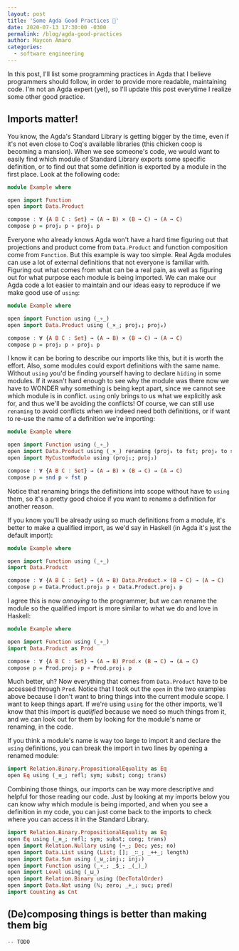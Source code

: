 ```yaml
---
layout: post
title: 'Some Agda Good Practices 🚧'
date: 2020-07-13 17:30:00 -0300
permalink: /blog/agda-good-practices
author: Maycon Amaro
categories:
  - software engineering
---
```


In this post, I'll list some programming practices in Agda that I believe programmers should follow, in order to provide more readable, maintaining code. I'm not an Agda expert (yet), so I'll update this post everytime I realize some other good practice.

## Imports matter!

You know, the Agda's Standard Library is getting bigger by the time, even if it's not even close to Coq's available libraries (this chicken coop is becoming a mansion). When we see someone's code, we would want to easily find which module of Standard Library exports some specific definition, or to find out that some definition is exported by a module in the first place. Look at the following code:

```haskell
module Example where

open import Function
open import Data.Product

compose : ∀ {A B C : Set} → (A → B) × (B → C) → (A → C)
compose p = proj₂ p ∘ proj₁ p
```

Everyone who already knows Agda won't have a hard time figuring out that projections and product come from `Data.Product` and function composition come from `Function`. But this example is way too simple. Real Agda modules can use a lot of external definitions that not everyone is familiar with. Figuring out what comes from what can be a real pain, as well as figuring out for what purpose each module is being imported. We can make our Agda code a lot easier to maintain and our ideas easy to reproduce if we make good use of `using`:

```haskell
module Example where

open import Function using (_∘_)
open import Data.Product using (_×_; proj₁; proj₂)

compose : ∀ {A B C : Set} → (A → B) × (B → C) → (A → C)
compose p = proj₂ p ∘ proj₁ p
```

I know it can be boring to describe our imports like this, but it is worth the effort. Also, some modules could export definitions with the same name. Without `using` you'd be finding yourself having to declare `hiding` in some modules. If it wasn't hard enough to see why the module  was there now we have to WONDER why something is being kept apart, since we cannot see which module is in conflict. `using` only brings to us what we explicitly ask for, and thus we'll be avoiding the conflicts! Of course, we can still use `renaming` to avoid conflicts when we indeed need both definitions, or if want to re-use the name of a definition we're importing:

```haskell
module Example where

open import Function using (_∘_)
open import Data.Product using (_×_) renaming (proj₁ to fst; proj₂ to snd)
open import MyCustomModule using (proj₁; proj₂)

compose : ∀ {A B C : Set} → (A → B) × (B → C) → (A → C)
compose p = snd p ∘ fst p
```

Notice that renaming brings the definitions into scope without have to `using` them, so it's a pretty good choice if you want to rename a definition for another reason.

If you know you'll be already using so much definitions from a module, it's better to make a qualified import, as we'd say in Haskell (in Agda it's just the default import):

```haskell
module Example where

open import Function using (_∘_)
import Data.Product

compose : ∀ {A B C : Set} → (A → B) Data.Product.× (B → C) → (A → C)
compose p = Data.Product.proj₂ p ∘ Data.Product.proj₁ p
```

I agree this is now *annoying* to the programmer, but we can rename the module so the qualified import is more similar to what we do and love in Haskell:

```haskell
module Example where

open import Function using (_∘_)
import Data.Product as Prod

compose : ∀ {A B C : Set} → (A → B) Prod.× (B → C) → (A → C)
compose p = Prod.proj₂ p ∘ Prod.proj₁ p
```

Much better, uh? Now everything that comes from `Data.Product` have to be accessed through `Prod`. Notice that I took out the `open` in the two examples above because I don't want to bring things into the current module scope. I want to keep things apart. If we're using `using` for the other imports, we'll know that this import is *qualified* because we need so much things from it, and we can look out for them by looking for the module's name or renaming, in the code.

If you think a module's name is way too large to import it and declare the `using` definitions, you can break the import in two lines by opening a renamed module:

```haskell
import Relation.Binary.PropositionalEquality as Eq
open Eq using (_≡_; refl; sym; subst; cong; trans)
```

Combining those things, our imports can be way more descriptive and helpful for those reading our code. Just by looking at my imports below you can know why which module is being imported, and when you see a definition in my code, you can just come back to the imports to check where you can access it in the Standard Library.

```haskell
import Relation.Binary.PropositionalEquality as Eq
open Eq using (_≡_; refl; sym; subst; cong; trans)
open import Relation.Nullary using (¬_; Dec; yes; no)
open import Data.List using (List; []; _∷_; _++_; length)
open import Data.Sum using (_⊎_;inj₁; inj₂)
open import Function using (_∘_; _$_; _⟨_⟩_)
open import Level using (_⊔_)
open import Relation.Binary using (DecTotalOrder)
open import Data.Nat using (ℕ; zero; _+_; suc; pred)
import Counting as Cnt
```

## (De)composing things is better than making them big

`-- TODO`
